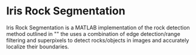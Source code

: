 # Iris Rock Segmentation
Iris Rock Segmentation is a MATLAB implementation of the rock detection method outlined in "" the uses a combination of edge detection/range filtering and superpixels to detect rocks/objects in images and accurately localize their boundaries.
